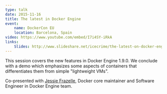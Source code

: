 ```yaml
---
type: talk
date: 2015-11-16
title: The latest in Docker Engine
event:
    name: DockerCon EU
    location: Barcelona, Spain
video: https://www.youtube.com/embed/I7i4SY-iRkA
links:
    Slides: http://www.slideshare.net/icecrime/the-latest-on-docker-engine
---
```


This session covers the new features in Docker Engine 1.9.0. We conclude with a
demo which emphasizes some aspects of containers that differentiates them from
simple "lightweight VMs".

Co-presented with <a href="https://twitter.com/frazelledazzell">Jessie
Frazelle</a>, Docker core maintainer and Software Engineer in Docker Engine
team.
